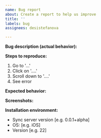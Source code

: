 ```yaml
---
name: Bug report
about: Create a report to help us improve
title: ''
labels: bug
assignees: desistefanova

---
```


**Bug description (actual behavior):**


**Steps to reproduce:**
1. Go to '...'
2. Click on '....'
3. Scroll down to '....'
4. See error

**Expected behavior:**

**Screenshots:**

**Installation environment:**
 - Sync server version [e.g. 0.0.1+alpha]
 - OS: [e.g. iOS]
 - Version [e.g. 22]
